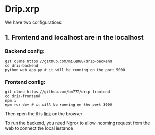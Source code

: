 # Drip.xrp

We have two configurations:

## 1. Frontend and localhost are in the localhost

### Backend config:
```
git clone https://github.com/mile888/drip-backend
cd drip-backend
python web_app.py # it will be running on the port 5000
```

### Frontend config:
```
git clone https://github.com/bm777/drip-frontend
cd drip-frontend
npm i
npm run dev # it will be running on the port 3000
```
Then open the this [link](http://localhost:3000) on the browser

To run the backend, you need Ngrok to allow incoming request from the web to connect the local instance